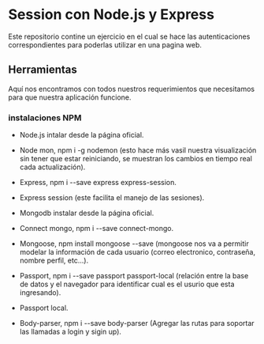 # Session con Node.js y Express

Este repositorio contine un ejercicio en el cual se hace las autenticaciones correspondientes para poderlas utilizar en una pagina web.

## Herramientas 

Aquí nos encontramos con todos nuestros requerimientos que necesitamos para que nuestra aplicación funcione.

### instalaciones NPM

- Node.js intalar desde la página oficial.

- Node mon, npm i -g nodemon (esto hace más vasil nuestra visualización sin tener que estar reiniciando, se muestran los cambios en tiempo real cada actualización).

- Express, npm i --save express express-session.

- Express session  (este facilita el manejo de las sesiones).

- Mongodb instalar desde la página oficial.

- Connect mongo, npm i --save connect-mongo.

- Mongoose, npm install mongoose --save (mongoose nos va a permitir modelar la información de cada usuario (correo electronico, contraseña, nombre perfil, etc...).

- Passport, npm i --save passport passport-local (relación entre la base de datos y el navegador para identificar cual es el usurio que esta ingresando).

- Passport local.

- Body-parser, npm i --save body-parser (Agregar las rutas para soportar las llamadas a login y sigin up).